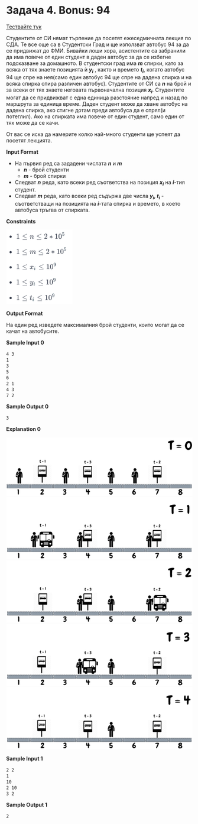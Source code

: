 # Задача 4. Bonus: 94

[Тествайте тук](https://www.hackerrank.com/contests/practice-6-sda/challenges/94)

Студентите от СИ нямат търпение да посетят ежеседмичната лекция по СДА. Те все още са в Студентски Град и ще използват автобус 94 за да се придвижат до ФМИ. Бивайки лоши хора, асистентите са забранили да има повече от един студент в даден автобус за да се избегне подсказване за домашното. В студентски град има ***m*** спирки, като за всяка от тях знаете позицията ѝ ***y<sub>i</sub>*** , както и времето ***t<sub>i</sub>***, когато автобус 94 ще спре на нея(само един автобус 94 ще спре на дадена спирка и на всяка спирка спира различен автобус). Студентите от СИ са ***n*** на брой и за всеки от тях знаете неговата първоначална позиция ***x<sub>i</sub>***. Студентите могат да се придвижват с една единица разстояние напред и назад по маршрута за единица време. Даден студент може да хване автобус на дадена спирка, ако стигне дотам преди автобуса да е спрял(и потеглил). Ако на спирката има повече от един студент, само един от тях може да се качи.

От вас се иска да намерите колко най-много студенти ще успеят да посетят лекцията.

**Input Format**

* На първия ред са зададени числата ***n*** и ***m***
  * ***n*** - брой студенти
  * ***m*** - брой спирки
* Следват ***n*** реда, като всеки ред съответства на позиция ***x<sub>i</sub>*** на ***i***-тия студент.
* Следват ***m*** реда, като всеки ред съдържа две числа ***y<sub>i</sub>, t<sub>i</sub>*** - съответстващи на позицията на ***i***-тата спирка и времето, в което автобуса тръгва от спирката.

**Constraints**

![Constraints](constraints.png)

**Output Format**

На един ред изведете максималния брой студенти, които могат да се качат на автобусите.

**Sample Input 0**
```
4 3
1
3
5
6
2 1
4 3
7 2
```

**Sample Output 0**
```
3
```

**Explanation 0**

![Explanation 1](explanation-1.png)
![Explanation 2](explanation-2.png)
![Explanation 3](explanation-3.png)
![Explanation 4](explanation-4.png)
![Explanation 5](explanation-5.png)

**Sample Input 1**
```
2 2
1
10
2 10
3 2
```

**Sample Output 1**
```
2
```
